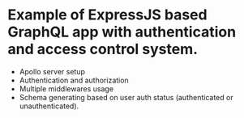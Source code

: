 # Example of ExpressJS based GraphQL app with authentication and access control system.

- Apollo server setup
- Authentication and authorization
- Multiple middlewares usage
- Schema generating based on user auth status (authenticated or unauthenticated).

